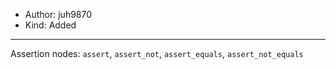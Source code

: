 - Author: juh9870
- Kind: Added
---
Assertion nodes: `assert`, `assert_not`, `assert_equals`, `assert_not_equals`
